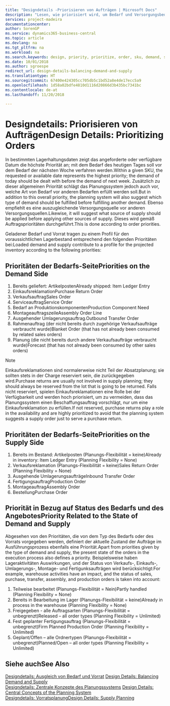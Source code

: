 ```yaml
---
title: "Designdetails -Priorisieren von Aufträgen | Microsoft Docs"
description: "Lesen, wie priorisiert wird, um Bedarf und Versorgungsbedarf zu erfüllen."
services: project-madeira
documentationcenter: 
author: SorenGP
ms.service: dynamics365-business-central
ms.topic: article
ms.devlang: na
ms.tgt_pltfrm: na
ms.workload: na
ms.search.keywords: design, priority, prioritize, order, sku, demand, supply
ms.date: 10/01/2018
ms.author: sgroespe
redirect_url: design-details-balancing-demand-and-supply
ms.translationtype: HT
ms.sourcegitcommit: 67400e424305cc705db5c1bd52a8e4de17ecc5a9
ms.openlocfilehash: 1d58a02bdfe4810d1116d20866d3b435bc7341bc
ms.contentlocale: de-at
ms.lasthandoff: 11/20/2018

---
```

# <a name="design-details-prioritizing-orders"></a><span data-ttu-id="767ec-103">Designdetails: Priorisieren von Aufträgen</span><span class="sxs-lookup"><span data-stu-id="767ec-103">Design Details: Prioritizing Orders</span></span>
<span data-ttu-id="767ec-104">In bestimmten Lagerhaltungsdaten zeigt das angeforderte oder verfügbare Datum die höchste Priorität an; mit dem Bedarf des heutigen Tages soll vor dem Bedarf der nächsten Woche verfahren werden.</span><span class="sxs-lookup"><span data-stu-id="767ec-104">Within a given SKU, the requested or available date represents the highest priority; the demand of today should be dealt with before the demand of next week.</span></span> <span data-ttu-id="767ec-105">Zusätzlich zu dieser allgemeinen Priorität schlägt das Planungssystem jedoch auch vor, welche Art von Bedarf vor anderen Bedarfen erfüllt werden soll.</span><span class="sxs-lookup"><span data-stu-id="767ec-105">But in addition to this overall priority, the planning system will also suggest which type of demand should be fulfilled before fulfilling another demand.</span></span> <span data-ttu-id="767ec-106">Ebenso empfiehlt es eine auszugleichende Versorgungsquelle vor anderen Versorgungsquellen.</span><span class="sxs-lookup"><span data-stu-id="767ec-106">Likewise, it will suggest what source of supply should be applied before applying other sources of supply.</span></span> <span data-ttu-id="767ec-107">Dieses wird gemäß Auftragsprioritäten durchgeführt.</span><span class="sxs-lookup"><span data-stu-id="767ec-107">This is done according to order priorities.</span></span>  

<span data-ttu-id="767ec-108">Geladener Bedarf und Vorrat tragen zu einem Profil für den voraussichtlichen Lagerbestand entsprechend den folgenden Prioritäten bei:</span><span class="sxs-lookup"><span data-stu-id="767ec-108">Loaded demand and supply contribute to a profile for the projected inventory according to the following priorities:</span></span>  

## <a name="priorities-on-the-demand-side"></a><span data-ttu-id="767ec-109">Prioritäten der Bedarfs-Seite</span><span class="sxs-lookup"><span data-stu-id="767ec-109">Priorities on the Demand Side</span></span>  
1. <span data-ttu-id="767ec-110">Bereits geliefert: Artikelposten</span><span class="sxs-lookup"><span data-stu-id="767ec-110">Already shipped: Item Ledger Entry</span></span>  
2. <span data-ttu-id="767ec-111">Einkaufsreklamation</span><span class="sxs-lookup"><span data-stu-id="767ec-111">Purchase Return Order</span></span>  
3. <span data-ttu-id="767ec-112">Verkaufsauftrag</span><span class="sxs-lookup"><span data-stu-id="767ec-112">Sales Order</span></span>  
4. <span data-ttu-id="767ec-113">Serviceauftrag</span><span class="sxs-lookup"><span data-stu-id="767ec-113">Service Order</span></span>  
5. <span data-ttu-id="767ec-114">Bedarf an Produktionskomponenten</span><span class="sxs-lookup"><span data-stu-id="767ec-114">Production Component Need</span></span>  
6. <span data-ttu-id="767ec-115">Montageauftragszeile</span><span class="sxs-lookup"><span data-stu-id="767ec-115">Assembly Order Line</span></span>  
7. <span data-ttu-id="767ec-116">Ausgehender Umlagerungsauftrag.</span><span class="sxs-lookup"><span data-stu-id="767ec-116">Outbound Transfer Order</span></span>  
8. <span data-ttu-id="767ec-117">Rahmenauftrag (der nicht bereits durch zugehörige Verkaufsaufträge verbraucht wurde)</span><span class="sxs-lookup"><span data-stu-id="767ec-117">Blanket Order (that has not already been consumed by related sales orders)</span></span>  
9. <span data-ttu-id="767ec-118">Planung (die nicht bereits durch andere Verkaufsaufträge verbraucht wurde)</span><span class="sxs-lookup"><span data-stu-id="767ec-118">Forecast (that has not already been consumed by other sales orders)</span></span>  

> [!NOTE]  
>  <span data-ttu-id="767ec-119">Einkaufsreklamationen sind normalerweise nicht Teil der Absatzplanung; sie sollten stets in der Charge reserviert sein, die zurückgegeben wird.</span><span class="sxs-lookup"><span data-stu-id="767ec-119">Purchase returns are usually not involved in supply planning; they should always be reserved from the lot that is going to be returned.</span></span> <span data-ttu-id="767ec-120">Falls nicht reserviert, spielen Einkaufsreklamationen eine Rolle bei der Verfügbarkeit und werden hoch priorisiert, um zu vermeiden, dass das Planungssystem einen Beschaffungsauftrag vorschlägt, nur um eine Einkaufsreklamation zu erfüllen.</span><span class="sxs-lookup"><span data-stu-id="767ec-120">If not reserved, purchase returns play a role in the availability and are highly prioritized to avoid that the planning system suggests a supply order just to serve a purchase return.</span></span>  

## <a name="priorities-on-the-supply-side"></a><span data-ttu-id="767ec-121">Prioritäten der Bedarfs-Seite</span><span class="sxs-lookup"><span data-stu-id="767ec-121">Priorities on the Supply Side</span></span>  
1. <span data-ttu-id="767ec-122">Bereits im Bestand: Artikelposten (Planungs-Flexibilität = keine)</span><span class="sxs-lookup"><span data-stu-id="767ec-122">Already in inventory: Item Ledger Entry (Planning Flexibility = None)</span></span>  
2. <span data-ttu-id="767ec-123">Verkaufsreklamation (Planungs-Flexibilität = keine)</span><span class="sxs-lookup"><span data-stu-id="767ec-123">Sales Return Order (Planning Flexibility = None)</span></span>  
3. <span data-ttu-id="767ec-124">Ausgehende Umlagerungsaufträge</span><span class="sxs-lookup"><span data-stu-id="767ec-124">Inbound Transfer Order</span></span>  
4. <span data-ttu-id="767ec-125">Fertigungsauftrag</span><span class="sxs-lookup"><span data-stu-id="767ec-125">Production Order</span></span>  
5. <span data-ttu-id="767ec-126">Montageauftrag</span><span class="sxs-lookup"><span data-stu-id="767ec-126">Assembly Order</span></span>  
6. <span data-ttu-id="767ec-127">Bestellung</span><span class="sxs-lookup"><span data-stu-id="767ec-127">Purchase Order</span></span>  

## <a name="priority-related-to-the-state-of-demand-and-supply"></a><span data-ttu-id="767ec-128">Priorität in Bezug auf Status des Bedarfs und des Angebotes</span><span class="sxs-lookup"><span data-stu-id="767ec-128">Priority Related to the State of Demand and Supply</span></span>  
<span data-ttu-id="767ec-129">Abgesehen von den Prioritäten, die von dem Typ des Bedarfs oder des Vorrats vorgegeben werden, definiert der aktuelle Zustand der Aufträge im Ausführungsprozess ebenfalls eine Priorität.</span><span class="sxs-lookup"><span data-stu-id="767ec-129">Apart from priorities given by the type of demand and supply, the present state of the orders in the execution process also defines a priority.</span></span> <span data-ttu-id="767ec-130">Beispielsweise haben Lageraktivitäten Auswirkungen, und der Status von Verkaufs-, Einkaufs-, Umlagerungs-, Montage- und Fertigunksaufträgen wird berücksichtigt:</span><span class="sxs-lookup"><span data-stu-id="767ec-130">For example, warehouse activities have an impact, and the status of sales, purchase, transfer, assembly, and production orders is taken into account:</span></span>  

1. <span data-ttu-id="767ec-131">Teilweise bearbeitet (Planungs-Flexibilität = Nein)</span><span class="sxs-lookup"><span data-stu-id="767ec-131">Partly handled (Planning Flexibility = None)</span></span>  
2. <span data-ttu-id="767ec-132">Bereits in Bearbeitung im Lager (Planungs-Flexibilität = keine)</span><span class="sxs-lookup"><span data-stu-id="767ec-132">Already in process in the warehouse (Planning Flexibility = None)</span></span>  
3. <span data-ttu-id="767ec-133">Freigegeben - alle Auftragsarten (Planungs-Flexibilität = unbegrenzt)</span><span class="sxs-lookup"><span data-stu-id="767ec-133">Released – all order types (Planning Flexibility = Unlimited)</span></span>  
4. <span data-ttu-id="767ec-134">Fest geplanter Fertigungsauftrag (Planungs-Flexibilität = unbegrenzt)</span><span class="sxs-lookup"><span data-stu-id="767ec-134">Firm Planned Production Order (Planning Flexibility = Unlimited)</span></span>  
5. <span data-ttu-id="767ec-135">Geplant/Offen – alle Ordnertypen (Planungs-Flexibilität = unbegrenzt)</span><span class="sxs-lookup"><span data-stu-id="767ec-135">Planned/Open – all order types (Planning Flexibility = Unlimited)</span></span>  

## <a name="see-also"></a><span data-ttu-id="767ec-136">Siehe auch</span><span class="sxs-lookup"><span data-stu-id="767ec-136">See Also</span></span>  
<span data-ttu-id="767ec-137">[Designdetails: Ausgleich von Bedarf und Vorrat](design-details-balancing-demand-and-supply.md) </span><span class="sxs-lookup"><span data-stu-id="767ec-137">[Design Details: Balancing Demand and Supply](design-details-balancing-demand-and-supply.md) </span></span>  
<span data-ttu-id="767ec-138">[Designdetails: Zentrale Konzepte des Planungssystems](design-details-central-concepts-of-the-planning-system.md) </span><span class="sxs-lookup"><span data-stu-id="767ec-138">[Design Details: Central Concepts of the Planning System](design-details-central-concepts-of-the-planning-system.md) </span></span>  
[<span data-ttu-id="767ec-139">Designdetails: Vorratsplanung</span><span class="sxs-lookup"><span data-stu-id="767ec-139">Design Details: Supply Planning</span></span>](design-details-supply-planning.md)

